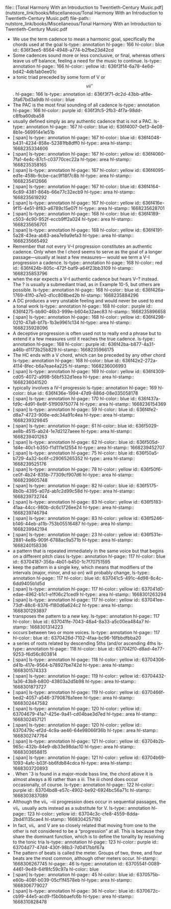 file:: [Tonal Harmony With an Introduction to Twentieth-Century Music.pdf](nutstore_link/books/Miscellaneous/Tonal Harmony With an Introduction to Twentieth-Century Music.pdf)
file-path:: nutstore_link/books/Miscellaneous/Tonal Harmony With an Introduction to Twentieth-Century Music.pdf

- We use the term cadence to mean a harmonic goal, specifically the chords used at the goal
  ls-type:: annotation
  hl-page:: 166
  hl-color:: blue
  id:: 636f3ee5-8564-4948-a774-b2fbe23d42cd
- Some cadences sound more or less conclusive, or final, whereas others leave us off balance, feeling a need for the music to continue.
  ls-type:: annotation
  hl-page:: 166
  hl-color:: yellow
  id:: 636f3f14-6a78-4e6d-bd42-4db1ab0ee01c
- a tonic triad preceded by some form of V or $$vii^\circ$$.
  hl-page:: 166
  ls-type:: annotation
  id:: 636f3f71-dc2d-43bb-af8e-3fa67bd3a9db
  hl-color:: blue
- The PAC is the most final sounding of all cadence
  ls-type:: annotation
  hl-page:: 166
  hl-color:: purple
  id:: 636f3fc5-2fb3-4f7a-98dd-c8fba60dba58
- usually defined simply as any authentic cadence that is not a PAC.
  ls-type:: annotation
  hl-page:: 167
  hl-color:: blue
  id:: 636f4007-0ef3-4e08-8b1e-569914e1e51b
- [:span]
  ls-type:: annotation
  hl-page:: 167
  hl-color:: blue
  id:: 636f4048-b431-4234-858e-52381fb8dff0
  hl-type:: area
  hl-stamp:: 1668235334606
- [:span]
  ls-type:: annotation
  hl-page:: 167
  hl-color:: yellow
  id:: 636f4060-7fa1-4e4c-87c1-c03770cec22a
  hl-type:: area
  hl-stamp:: 1668235358165
- [:span]
  ls-type:: annotation
  hl-page:: 167
  hl-color:: yellow
  id:: 636f4095-ed1e-458b-9cbe-cac9f18f7c8b
  hl-type:: area
  hl-stamp:: 1668235412666
- [:span]
  ls-type:: annotation
  hl-page:: 167
  hl-color:: blue
  id:: 636f4164-6c89-4381-864b-66e77c32ecb9
  hl-type:: area
  hl-stamp:: 1668235619292
- [:span]
  ls-type:: annotation
  hl-page:: 167
  hl-color:: yellow
  id:: 636f416e-9f15-4e51-8f83-a6789c15e07f
  hl-type:: area
  hl-stamp:: 1668235628701
- [:span]
  ls-type:: annotation
  hl-page:: 168
  hl-color:: blue
  id:: 636f4189-c503-4c90-952f-eccb9ff2a024
  hl-type:: area
  hl-stamp:: 1668235656701
- [:span]
  ls-type:: annotation
  hl-page:: 168
  hl-color:: yellow
  id:: 636f4191-5a28-43ea-ab83-aea7e9a9efa3
  hl-type:: area
  hl-stamp:: 1668235665492
- Remember that not every V–I progression constitutes an authentic cadence. Only when the I chord seems to serve as the goal of a longer passage—usually at least a few measures— would we term a V–I progression a cadence. 
  ls-type:: annotation
  hl-page:: 168
  hl-color:: red
  id:: 636f424b-805c-472f-baf9-a64f23bb3109
  hl-stamp:: 1668235853796
- when the ear expects a V–I authentic cadence but hears V–? instead. The ? is usually a submediant triad, as in Example 10-5, but others are possible.
  ls-type:: annotation
  hl-page:: 168
  hl-color:: blue
  id:: 636f426a-1769-41f0-a7e0-d1cc808bed2b
  hl-stamp:: 1668235884296
- A DC produces a very unstable feeling and would never be used to end a tonal work
  ls-type:: annotation
  hl-page:: 168
  hl-color:: purple
  id:: 636f4275-bb90-46b3-999e-b604e32aec83
  hl-stamp:: 1668235896658
- [:span]
  ls-type:: annotation
  hl-page:: 168
  hl-color:: yellow
  id:: 636f4298-0210-47a8-bf7b-1b3e9961c134
  hl-type:: area
  hl-stamp:: 1668235928096
- A deceptive progression is often used not to really end a phrase but to extend it a few measures until it reaches the true cadence.
  ls-type:: annotation
  hl-page:: 168
  hl-color:: purple
  id:: 636f42ba-b877-4a31-a46b-d1173b25b829
  hl-stamp:: 1668235966175
- The HC ends with a V chord, which can be preceded by any other chord 
  ls-type:: annotation
  hl-page:: 168
  hl-color:: blue
  id:: 636f42e2-272a-4114-8fec-b6a7eae4a225
  hl-stamp:: 1668236006993
- [:span]
  ls-type:: annotation
  hl-page:: 169
  hl-color:: yellow
  id:: 636f4309-cd05-4072-a998-56bf532d1eea
  hl-type:: area
  hl-stamp:: 1668236041520
- typically involves a IV–I progressio
  ls-type:: annotation
  hl-page:: 169
  hl-color:: blue
  id:: 636f436e-1994-47d9-886d-08e035058178
- [:span]
  ls-type:: annotation
  hl-page:: 170
  hl-color:: blue
  id:: 636f437a-fd9c-4d91-8e8f-51f909750774
  hl-type:: area
  hl-stamp:: 1668236154369
- [:span]
  ls-type:: annotation
  hl-page:: 59
  hl-color:: blue
  id:: 636f4fe2-d8a7-4723-908e-edc34a91c4ea
  hl-type:: area
  hl-stamp:: 1668239329845
- [:span]
  ls-type:: annotation
  hl-page:: 61
  hl-color:: blue
  id:: 636f5029-ae8b-4515-ab24-1e7d2127aeee
  hl-type:: area
  hl-stamp:: 1668239401263
- [:span]
  ls-type:: annotation
  hl-page:: 62
  hl-color:: blue
  id:: 636f505d-1d4e-40c1-b350-f1d111e12554
  hl-type:: area
  hl-stamp:: 1668239452707
- [:span]
  ls-type:: annotation
  hl-page:: 75
  hl-color:: blue
  id:: 636f50a5-b729-4a32-bc6f-c29065265352
  hl-type:: area
  hl-stamp:: 1668239525176
- [:span]
  ls-type:: annotation
  hl-page:: 78
  hl-color:: yellow
  id:: 636f50f6-ce0f-4b24-835b-77309cf907d6
  hl-type:: area
  hl-stamp:: 1668239605748
- [:span]
  ls-type:: annotation
  hl-page:: 82
  hl-color:: blue
  id:: 636f5175-8b0b-4395-a07d-ab1c2d99c58d
  hl-type:: area
  hl-stamp:: 1668239732744
- [:span]
  ls-type:: annotation
  hl-page:: 83
  hl-color:: yellow
  id:: 636f5183-41aa-44cc-980b-dc6c1726ee24
  hl-type:: area
  hl-stamp:: 1668239746794
- [:span]
  ls-type:: annotation
  hl-page:: 83
  hl-color:: yellow
  id:: 636f5246-b146-44eb-a11b-753b05516487
  hl-type:: area
  hl-stamp:: 1668239942194
- [:span]
  ls-type:: annotation
  hl-page:: 23
  hl-color:: yellow
  id:: 636f531e-2881-4e8b-909f-6788ac9a571b
  hl-type:: area
  hl-stamp:: 1668240158336
- a pattern that is repeated immediately in the same voice but that begins on a different pitch class
  ls-type:: annotation
  hl-page:: 117
  hl-color:: blue
  id:: 63704187-356a-4b01-b450-1c7f70751595
- keep the pattern in a single key, which means that modifiers of the intervals (major, minor, and so on) will probably change,
  ls-type:: annotation
  hl-page:: 117
  hl-color:: blue
  id:: 637041c5-491c-4d98-8c4c-6dd9405b1d5d
- [:span]
  ls-type:: annotation
  hl-page:: 117
  hl-color:: yellow
  id:: 637041d0-edae-4962-b1c1-e1f06c21ced9
  hl-type:: area
  hl-stamp:: 1668301263294
- [:span]
  ls-type:: annotation
  hl-page:: 117
  hl-color:: yellow
  id:: 637041ee-73df-48c6-8376-f180d6a624c2
  hl-type:: area
  hl-stamp:: 1668301293897
- transposes the pattern to a new key.
  ls-type:: annotation
  hl-page:: 117
  hl-color:: blue
  id:: 637041fe-7043-48a4-8a33-a5c00ea484a7
  hl-stamp:: 1668301314223
- occurs between two or more voices. 
  ls-type:: annotation
  hl-page:: 117
  hl-color:: blue
  id:: 6370426d-7102-4faa-bc96-16fbbdfbba20
- a series of roots related by descending 5ths (and/or ascending 4ths
  ls-type:: annotation
  hl-page:: 118
  hl-color:: blue
  id:: 637042f0-d8ad-4e77-9253-f6d56c803814
- [:span]
  ls-type:: annotation
  hl-page:: 118
  hl-color:: yellow
  id:: 63704306-d41b-417e-9564-b78927be742d
  hl-type:: area
  hl-stamp:: 1668301574333
- [:span]
  ls-type:: annotation
  hl-page:: 119
  hl-color:: yellow
  id:: 63704432-1a36-43b8-b800-43803a2d5b98
  hl-type:: area
  hl-stamp:: 1668301873727
- [:span]
  ls-type:: annotation
  hl-page:: 119
  hl-color:: yellow
  id:: 6370466f-bed2-4057-a546-3790876a1eee
  hl-type:: area
  hl-stamp:: 1668302447582
- [:span]
  ls-type:: annotation
  hl-page:: 120
  hl-color:: yellow
  id:: 63704679-41a7-425e-9a41-cd04bae3d7ed
  hl-type:: area
  hl-stamp:: 1668302457121
- [:span]
  ls-type:: annotation
  hl-page:: 120
  hl-color:: yellow
  id:: 6370479c-ef2d-4c9a-ae46-64e98066f36b
  hl-type:: area
  hl-stamp:: 1668302747764
- [:span]
  ls-type:: annotation
  hl-page:: 121
  hl-color:: yellow
  id:: 63704b2b-965c-432b-84e9-db33e98dac10
  hl-type:: area
  hl-stamp:: 1668303658815
- [:span]
  ls-type:: annotation
  hl-page:: 121
  hl-color:: yellow
  id:: 63704b69-1093-4afc-b03f-bb6fdb84cdca
  hl-type:: area
  hl-stamp:: 1668303720893
- . When ˆ3 is found in a major-mode bass line, the chord above it is almost always a I6 rather than a iii. The iii chord does occur occasionally, of course.
  ls-type:: annotation
  hl-page:: 122
  hl-color:: purple
  id:: 63704bd8-e57c-4902-be92-6924bc56a71c
  hl-stamp:: 1668303837089
- Although the vii。–iii progression does occur in sequential passages, the vii。usually acts instead as a substitute for V.
  ls-type:: annotation
  hl-page:: 123
  hl-color:: yellow
  id:: 63704c3c-cfe8-4559-8dda-2bd41135cae4
  hl-stamp:: 1668304257192
- In fact, vii。and V are so closely related that moving from one to the other is not considered to be a “progression” at all. This is because they share the dominant function, which is to define the tonality by resolving to the tonic tria
  ls-type:: annotation
  hl-page:: 123
  hl-color:: purple
  id:: 63704d77-47d4-430f-98b3-7d0417bbf67a
- The pattern of beats is called the meter. Groups of two, three, and four beats are the most common, although other meters occur.
  hl-stamp:: 1668306267745
  hl-page:: 46
  ls-type:: annotation
  id:: 6370554f-0089-4461-9e49-64f8fc59c97a
  hl-color:: blue
- [:span]
  ls-type:: annotation
  hl-page:: 45
  hl-color:: blue
  id:: 6370575b-e60b-408f-b039-05cf1f4578eb
  hl-type:: area
  hl-stamp:: 1668306779027
- [:span]
  ls-type:: annotation
  hl-page:: 36
  hl-color:: blue
  id:: 6370672c-cb99-44e5-acd9-f5b0bbaefc6b
  hl-type:: area
  hl-stamp:: 1668310828478